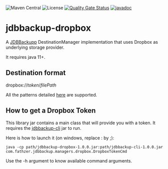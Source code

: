 ![Maven Central](https://img.shields.io/maven-central/v/com.fathzer/jdbbackupp-dropbox)
![License](https://img.shields.io/badge/license-Apache%202.0-brightgreen.svg)
[![Quality Gate Status](https://sonarcloud.io/api/project_badges/measure?project=jdbbackup_jdbbackupp-dropbox&metric=alert_status)](https://sonarcloud.io/summary/new_code?id=jdbbackupp_jdbbackupp-dropbox)
[![javadoc](https://javadoc.io/badge2/com.fathzer/jdbbackupp-dropbox/javadoc.svg)](https://javadoc.io/doc/com.fathzer/jdbbackupp-dropbox)

# jdbbackup-dropbox
A [JDBBackupp](https://github.com/jdbbackup/jdbbackup-core) DestinationManager implementation that uses Dropbox as underlying storage provider.

It requires java 11+.

## Destination format
dropbox://*token*/*filePath*

All the patterns detailed [here](https://github.com/jdbbackup/jdbbackup-core) are supported.

## How to get a Dropbox Token
This library jar contains a main class that will provide you with a token. It requires the [jdbbackup-cli](https://github.com/jdbbackup/jdbbackup-cli) jar to run.

Here is how to launch it (on windows, replace : by ;):  
```
java -cp path/jdbbackup-dropbox-1.0.0.jar:path/jdbbackup-cli-1.0.0.jar com.fathzer.jdbbackup.managers.dropbox.DropboxTokenCmd
```

Use the -h argument to know available command arguments.